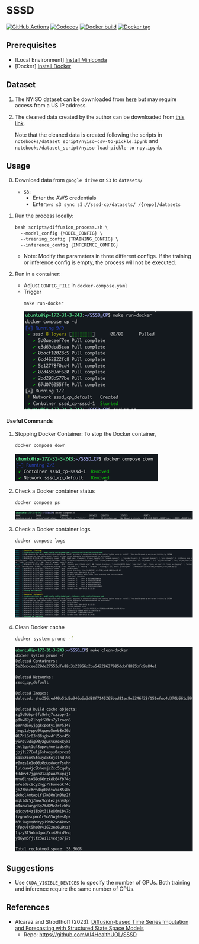 # SSSD
<p align="left">
  <a href="https://github.com/egpivo/SSSD_CP/actions"><img src="https://github.com/egpivo/SSSD_CP/workflows/Test/badge.svg" alt="GitHub Actions"/></a>
  <a href="https://codecov.io/gh/egpivo/SSSD_CP"><img src="https://codecov.io/gh/egpivo/SSSD_CP/graph/badge.svg?token=gtKjUUupSz" alt="Codecov"/></a>
  <a href="https://hub.docker.com/repository/docker/egpivo/sssd"><img src="https://img.shields.io/docker/automated/egpivo/sssd" alt="Docker build"/></a>
  <a href="https://hub.docker.com/repository/docker/egpivo/sssd"><img src="https://img.shields.io/docker/v/egpivo/sssd" alt="Docker tag"/></a>
</p>

## Prerequisites
- [Local Environment] [Install Miniconda](https://docs.anaconda.com/free/miniconda/miniconda-install/)
- [Docker] [Install Docker](https://docs.docker.com/get-docker/)


## Dataset
1. The NYISO dataset can be downloaded from [here](https://www.nyiso.com/) but may require access from a US IP address.
2. The cleaned data created by the author can be downloaded from [this link](https://drive.google.com/drive/folders/1dwPkBIHSikhQ5ru3HPQiILSnaGAtP3Yr?usp=sharing).

   Note that the cleaned data is created following the scripts in `notebooks/dataset_script/nyiso-csv-to-pickle.ipynb` and `notebooks/dataset_script/nyiso-load-pickle-to-npy.ipynb`.

## Usage
0. Download data from `google drive` or `S3` to `datasets/`
   - `S3`:
     - Enter the AWS credentials
     - Enter`aws s3 sync s3://sssd-cp/datasets/ /{repo}/datasets`
1. Run the process locally:
    ```shell
    bash scripts/diffusion_process.sh \
      --model_config {MODEL_CONFIG} \
      --training_config {TRAINING_CONFIG} \
      --inference_config {INFERENCE_CONFIG}
    ```
   - Note: Modify the parameters in three different configs. If the training or inference config is empty, the process will not be executed.

2. Run in a container:
   - Adjust `CONFIG_FILE` in `docker-compose.yaml`
   - Trigger
       ```shell
       make run-docker
       ```
     ![run_docker.png](docs/images/run_docker.png)

####  Useful Commands

1. Stopping Docker Container: To stop the Docker container,
    ```bash
    docker compose down
    ```
   ![docker_compose_down.png](docs/images/docker_compose_down.png)
2. Check a Docker container status
   ```bash
   docker compose ps
   ```
   ![docker_compose_ps.png](docs/images/docker_compose_ps.png)
3. Check a Docker container logs
   ```bash
   docker compose logs
   ```
   ![img_docker_compose_log.png](docs/images/img_docker_compose_log.png)

4. Clean Docker cache
   ```bash
   docker system prune -f
   ```
   ![clean_docker.png](docs/images/clean_docker.png)

## Suggestions
- Use `CUDA_VISIBLE_DEVICES` to specify the number of GPUs. Both training and inference require the same number of GPUs.



## References
- Alcaraz and Strodthoff (2023). [Diffusion-based Time Series Imputation and Forecasting with Structured State Space Models](https://arxiv.org/pdf/2208.09399.pdf)
  - Repo: https://github.com/AI4HealthUOL/SSSD
